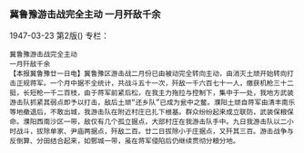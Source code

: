 ### 冀鲁豫游击战完全主动  一月歼敌千余

1947-03-23
第2版()
专栏：

    冀鲁豫游击战完全主动
    一月歼敌千余
    【本报冀鲁豫廿一日电】冀鲁豫区游击战二月份已由被动完全转向主动，由消灭土顽开始转向打击正规蒋军。一个月中据不全统计，共战斗五十一次，歼敌一千六百七十一人，缴获机枪三十二挺，长短枪一千二百枝，由于蒋军前紧后松，在我主力拖拉与控制下，集中于一处，我地方武装游击队抓紧其弱点即予以打击，敌后土顽“还乡队”已成为瓮中之鳖。濮阳土顽自蒋军由清丰南乐等地撤退后，不敢出城，我游击队在附近村庄已扎下根基。群众纷纷起来成立联防，武装保粮保命。濮阳西南沙区一带，敌仅有几个孤立据点，大部村庄在我游击队手中。九日我游击队以二小时战斗，拔除单家、尹庙两据点，歼敌二百。廿二日拔除小于庄据点，又歼其三百。游击战争与反倒算、分田结合起来，如鄄城一带，虽在蒋军侵陷后仍继续贯彻分粮分地。
